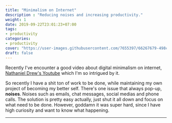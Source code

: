 ```yaml
---
title: "Minimalism on Internet"
description : "Reducing noises and increasing productivity."
weight: 1
date: 2019-09-22T23:01:23+07:00
tags:
- productivity
categories:
- productivity
cover: "https://user-images.githubusercontent.com/7655397/66267679-498c1d80-e85e-11e9-8d9a-d92c217fac7c.jpg"
draft: false
---
```


Recently I've encounter a good video about digital minimalism on internet, [Nathaniel Drew's Youtube](https://www.youtube.com/channel/UCrdWRLq10OHuy7HmSckV3Vg) which I'm so intrigued by it.

So recently I have a shit ton of work to be done, while maintaining my own project of becoming my better self. There's one issue that always pop-up, **noises**. Noises such as emails, chat messages, social medias and phone calls. The solution is pretty easy actually, just shut it all down and focus on what need to be done. However, goddamn it was super hard, since I have high curiosity and want to know what happening.

---
